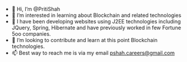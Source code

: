 - 👋 Hi, I’m @PritiShah
- 👀 I’m interested in learning about Blockchain and related technologies
- 🌱 I have been developing websites using J2EE technologies including JQuery, Spring, Hibernate and have previously worked in few Fortune 5oo companies.
- 💞️ I’m looking to contribute and learn at this point Blockchain technologies.
- 📫 Best way to reach me is via my email pshah.careers@gmail.com
<!---
PritiShah/PritiShah is a ✨ special ✨ repository because its `README.md` (this file) appears on your GitHub profile.
You can click the Preview link to take a look at your changes.
--->

